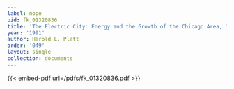 ```yaml
---
label: nope
pid: fk_01320836
title: 'The Electric City: Energy and the Growth of the Chicago Area, 1880-1930'
year: '1991'
author: Harold L. Platt
order: '049'
layout: single
collection: documents
---
```



{{< embed-pdf url=/pdfs/fk_01320836.pdf >}}